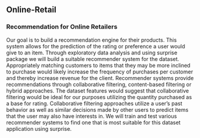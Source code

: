 ## Online-Retail
### Recommendation for Online Retailers
  Our goal is to build a recommendation engine for their products. This system allows for the prediction of the rating or preference a user would give to an item. Through exploratory data analysis and using surprise package we will build  a suitable recommender system for the dataset. Appropriately matching customers to items that they may be more inclined to purchase would likely increase the frequency of purchases per customer and thereby increase revenue for the client.
  Recommender systems provide recommendations through collaborative filtering, content-based filtering or hybrid approaches. The dataset features would suggest that collaborative filtering would be ideal for our purposes utilizing the quantity purchased as a base for rating. Collaborative filtering approaches utilize  a user’s past behavior as well as similar decisions made by other users to predict items that the user may also have interests in.  We will train and test various recommender systems to find one that is most suitable for this dataset application using surprise.
